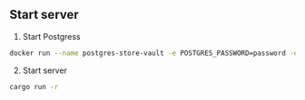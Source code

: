 
## Start server

1. Start Postgress

```bash
docker run --name postgres-store-vault -e POSTGRES_PASSWORD=password -e POSTGRES_DB=store_vault_server -p 5432:5432 -d postgres
```

2. Start server

```bash
cargo run -r
```